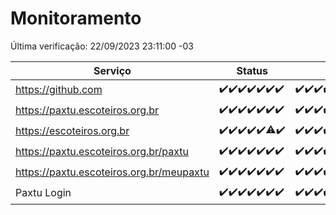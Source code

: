 # Monitoramento

Última verificação: 22/09/2023 23:11:00 -03

|Serviço|Status|Últimas 24h|
|---|---|---|
|https://github.com|<span title="2023-09-16: OK=24">✔️</span><span title="2023-09-17: OK=24">✔️</span><span title="2023-09-18: OK=24">✔️</span><span title="2023-09-19: OK=24">✔️</span><span title="2023-09-20: OK=24">✔️</span><span title="2023-09-21: OK=24">✔️</span><span title="2023-09-22: OK=2">✔️</span>|<span title="21/09/2023 23:14:00 -03 : 200">✔️</span><span title="22/09/2023 00:06:00 -03 : 200">✔️</span><span title="22/09/2023 01:07:00 -03 : 200">✔️</span><span title="22/09/2023 02:05:00 -03 : 200">✔️</span><span title="22/09/2023 03:08:00 -03 : 200">✔️</span><span title="22/09/2023 04:04:00 -03 : 200">✔️</span><span title="22/09/2023 05:08:00 -03 : 200">✔️</span><span title="22/09/2023 06:05:00 -03 : 200">✔️</span><span title="22/09/2023 07:06:00 -03 : 200">✔️</span><span title="22/09/2023 08:03:00 -03 : 200">✔️</span><span title="22/09/2023 09:10:00 -03 : 200">✔️</span><span title="22/09/2023 10:08:00 -03 : 200">✔️</span><span title="22/09/2023 11:04:00 -03 : 200">✔️</span><span title="22/09/2023 12:05:00 -03 : 200">✔️</span><span title="22/09/2023 13:07:00 -03 : 200">✔️</span><span title="22/09/2023 14:04:00 -03 : 200">✔️</span><span title="22/09/2023 15:07:00 -03 : 200">✔️</span><span title="22/09/2023 16:03:00 -03 : 200">✔️</span><span title="22/09/2023 17:06:00 -03 : 200">✔️</span><span title="22/09/2023 18:03:00 -03 : 200">✔️</span><span title="22/09/2023 19:04:00 -03 : 200">✔️</span><span title="22/09/2023 20:04:00 -03 : 200">✔️</span><span title="22/09/2023 21:27:00 -03 : 200">✔️</span><span title="22/09/2023 22:37:00 -03 : 200">✔️</span><span title="22/09/2023 23:10:00 -03 : 200">✔️</span>|
|https://paxtu.escoteiros.org.br|<span title="2023-09-16: OK=24">✔️</span><span title="2023-09-17: OK=24">✔️</span><span title="2023-09-18: OK=24">✔️</span><span title="2023-09-19: OK=24">✔️</span><span title="2023-09-20: OK=24">✔️</span><span title="2023-09-21: OK=24">✔️</span><span title="2023-09-22: OK=2">✔️</span>|<span title="21/09/2023 23:14:00 -03 : 200">✔️</span><span title="22/09/2023 00:06:00 -03 : 200">✔️</span><span title="22/09/2023 01:07:00 -03 : 200">✔️</span><span title="22/09/2023 02:05:00 -03 : 200">✔️</span><span title="22/09/2023 03:08:00 -03 : 200">✔️</span><span title="22/09/2023 04:04:00 -03 : 200">✔️</span><span title="22/09/2023 05:08:00 -03 : 200">✔️</span><span title="22/09/2023 06:05:00 -03 : 200">✔️</span><span title="22/09/2023 07:06:00 -03 : 200">✔️</span><span title="22/09/2023 08:03:00 -03 : 200">✔️</span><span title="22/09/2023 09:10:00 -03 : 200">✔️</span><span title="22/09/2023 10:08:00 -03 : 200">✔️</span><span title="22/09/2023 11:04:00 -03 : 200">✔️</span><span title="22/09/2023 12:05:00 -03 : 200">✔️</span><span title="22/09/2023 13:07:00 -03 : 200">✔️</span><span title="22/09/2023 14:04:00 -03 : 200">✔️</span><span title="22/09/2023 15:07:00 -03 : 200">✔️</span><span title="22/09/2023 16:03:00 -03 : 200">✔️</span><span title="22/09/2023 17:06:00 -03 : 200">✔️</span><span title="22/09/2023 18:03:00 -03 : 200">✔️</span><span title="22/09/2023 19:04:00 -03 : 200">✔️</span><span title="22/09/2023 20:04:00 -03 : 200">✔️</span><span title="22/09/2023 21:27:00 -03 : 200">✔️</span><span title="22/09/2023 22:37:00 -03 : 200">✔️</span><span title="22/09/2023 23:11:00 -03 : 200">✔️</span>|
|https://escoteiros.org.br|<span title="2023-09-16: OK=24">✔️</span><span title="2023-09-17: OK=24">✔️</span><span title="2023-09-18: OK=24">✔️</span><span title="2023-09-19: OK=24">✔️</span><span title="2023-09-20: OK=24">✔️</span><span title="2023-09-21: OK=23, Falhas=1">⚠️</span><span title="2023-09-22: OK=2">✔️</span>|<span title="21/09/2023 23:14:00 -03 : 200">✔️</span><span title="22/09/2023 00:06:00 -03 : 200">✔️</span><span title="22/09/2023 01:07:00 -03 : 200">✔️</span><span title="22/09/2023 02:05:00 -03 : 200">✔️</span><span title="22/09/2023 03:08:00 -03 : 200">✔️</span><span title="22/09/2023 04:04:00 -03 : 200">✔️</span><span title="22/09/2023 05:08:00 -03 : 200">✔️</span><span title="22/09/2023 06:05:00 -03 : 200">✔️</span><span title="22/09/2023 07:06:00 -03 : 200">✔️</span><span title="22/09/2023 08:03:00 -03 : 200">✔️</span><span title="22/09/2023 09:10:00 -03 : 200">✔️</span><span title="22/09/2023 10:08:00 -03 : 200">✔️</span><span title="22/09/2023 11:04:00 -03 : 200">✔️</span><span title="22/09/2023 12:05:00 -03 : 200">✔️</span><span title="22/09/2023 13:07:00 -03 : 200">✔️</span><span title="22/09/2023 14:04:00 -03 : 200">✔️</span><span title="22/09/2023 15:07:00 -03 : 200">✔️</span><span title="22/09/2023 16:03:00 -03 : 200">✔️</span><span title="22/09/2023 17:06:00 -03 : 200">✔️</span><span title="22/09/2023 18:03:00 -03 : 200">✔️</span><span title="22/09/2023 19:04:00 -03 : 200">✔️</span><span title="22/09/2023 20:04:00 -03 : 200">✔️</span><span title="22/09/2023 21:27:00 -03 : 200">✔️</span><span title="22/09/2023 22:37:00 -03 : 200">✔️</span><span title="22/09/2023 23:11:00 -03 : 200">✔️</span>|
|https://paxtu.escoteiros.org.br/paxtu|<span title="2023-09-16: OK=24">✔️</span><span title="2023-09-17: OK=24">✔️</span><span title="2023-09-18: OK=24">✔️</span><span title="2023-09-19: OK=24">✔️</span><span title="2023-09-20: OK=24">✔️</span><span title="2023-09-21: OK=24">✔️</span><span title="2023-09-22: OK=2">✔️</span>|<span title="21/09/2023 23:14:00 -03 : 200">✔️</span><span title="22/09/2023 00:06:00 -03 : 200">✔️</span><span title="22/09/2023 01:07:00 -03 : 200">✔️</span><span title="22/09/2023 02:05:00 -03 : 200">✔️</span><span title="22/09/2023 03:08:00 -03 : 200">✔️</span><span title="22/09/2023 04:04:00 -03 : 200">✔️</span><span title="22/09/2023 05:08:00 -03 : 200">✔️</span><span title="22/09/2023 06:05:00 -03 : 200">✔️</span><span title="22/09/2023 07:06:00 -03 : 200">✔️</span><span title="22/09/2023 08:03:00 -03 : 200">✔️</span><span title="22/09/2023 09:10:00 -03 : 200">✔️</span><span title="22/09/2023 10:08:00 -03 : 200">✔️</span><span title="22/09/2023 11:04:00 -03 : 200">✔️</span><span title="22/09/2023 12:05:00 -03 : 200">✔️</span><span title="22/09/2023 13:07:00 -03 : 200">✔️</span><span title="22/09/2023 14:04:00 -03 : 200">✔️</span><span title="22/09/2023 15:07:00 -03 : 200">✔️</span><span title="22/09/2023 16:03:00 -03 : 200">✔️</span><span title="22/09/2023 17:06:00 -03 : 200">✔️</span><span title="22/09/2023 18:03:00 -03 : 200">✔️</span><span title="22/09/2023 19:04:00 -03 : 200">✔️</span><span title="22/09/2023 20:04:00 -03 : 200">✔️</span><span title="22/09/2023 21:27:00 -03 : 200">✔️</span><span title="22/09/2023 22:37:00 -03 : 200">✔️</span><span title="22/09/2023 23:11:00 -03 : 200">✔️</span>|
|https://paxtu.escoteiros.org.br/meupaxtu|<span title="2023-09-16: OK=24">✔️</span><span title="2023-09-17: OK=24">✔️</span><span title="2023-09-18: OK=24">✔️</span><span title="2023-09-19: OK=24">✔️</span><span title="2023-09-20: OK=24">✔️</span><span title="2023-09-21: OK=24">✔️</span><span title="2023-09-22: OK=2">✔️</span>|<span title="21/09/2023 23:14:00 -03 : 200">✔️</span><span title="22/09/2023 00:06:00 -03 : 200">✔️</span><span title="22/09/2023 01:07:00 -03 : 200">✔️</span><span title="22/09/2023 02:05:00 -03 : 200">✔️</span><span title="22/09/2023 03:08:00 -03 : 200">✔️</span><span title="22/09/2023 04:04:00 -03 : 200">✔️</span><span title="22/09/2023 05:08:00 -03 : 200">✔️</span><span title="22/09/2023 06:05:00 -03 : 200">✔️</span><span title="22/09/2023 07:06:00 -03 : 200">✔️</span><span title="22/09/2023 08:03:00 -03 : 200">✔️</span><span title="22/09/2023 09:10:00 -03 : 200">✔️</span><span title="22/09/2023 10:08:00 -03 : 200">✔️</span><span title="22/09/2023 11:04:00 -03 : 200">✔️</span><span title="22/09/2023 12:05:00 -03 : 200">✔️</span><span title="22/09/2023 13:07:00 -03 : 200">✔️</span><span title="22/09/2023 14:04:00 -03 : 200">✔️</span><span title="22/09/2023 15:07:00 -03 : 200">✔️</span><span title="22/09/2023 16:03:00 -03 : 200">✔️</span><span title="22/09/2023 17:06:00 -03 : 200">✔️</span><span title="22/09/2023 18:03:00 -03 : 200">✔️</span><span title="22/09/2023 19:04:00 -03 : 200">✔️</span><span title="22/09/2023 20:04:00 -03 : 200">✔️</span><span title="22/09/2023 21:27:00 -03 : 200">✔️</span><span title="22/09/2023 22:37:00 -03 : 200">✔️</span><span title="22/09/2023 23:11:00 -03 : 200">✔️</span>|
|Paxtu Login|<span title="2023-09-16: OK=24">✔️</span><span title="2023-09-17: OK=24">✔️</span><span title="2023-09-18: OK=24">✔️</span><span title="2023-09-19: OK=24">✔️</span><span title="2023-09-20: OK=24">✔️</span><span title="2023-09-21: OK=24">✔️</span><span title="2023-09-22: OK=2">✔️</span>|<span title="21/09/2023 23:14:00 -03 : 200">✔️</span><span title="22/09/2023 00:06:00 -03 : 200">✔️</span><span title="22/09/2023 01:07:00 -03 : 200">✔️</span><span title="22/09/2023 02:05:00 -03 : 200">✔️</span><span title="22/09/2023 03:08:00 -03 : 200">✔️</span><span title="22/09/2023 04:04:00 -03 : 200">✔️</span><span title="22/09/2023 05:08:00 -03 : 200">✔️</span><span title="22/09/2023 06:05:00 -03 : 200">✔️</span><span title="22/09/2023 07:06:00 -03 : 200">✔️</span><span title="22/09/2023 08:03:00 -03 : 200">✔️</span><span title="22/09/2023 09:10:00 -03 : 200">✔️</span><span title="22/09/2023 10:08:00 -03 : 200">✔️</span><span title="22/09/2023 11:04:00 -03 : 200">✔️</span><span title="22/09/2023 12:05:00 -03 : 200">✔️</span><span title="22/09/2023 13:07:00 -03 : 200">✔️</span><span title="22/09/2023 14:04:00 -03 : 200">✔️</span><span title="22/09/2023 15:07:00 -03 : 200">✔️</span><span title="22/09/2023 16:03:00 -03 : 200">✔️</span><span title="22/09/2023 17:06:00 -03 : 200">✔️</span><span title="22/09/2023 18:03:00 -03 : 200">✔️</span><span title="22/09/2023 19:04:00 -03 : 200">✔️</span><span title="22/09/2023 20:04:00 -03 : 200">✔️</span><span title="22/09/2023 21:27:00 -03 : 200">✔️</span><span title="22/09/2023 22:37:00 -03 : 200">✔️</span><span title="22/09/2023 23:11:00 -03 : 200">✔️</span>|
